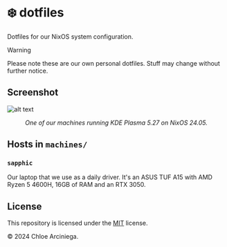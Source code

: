 # ❄️ dotfiles
Dotfiles for our NixOS system configuration.

> [!WARNING]  
> Please note these are our own personal dotfiles. Stuff may change without further notice.

## Screenshot
![alt text][screenshot]
<p style="text-align:center;font-style:italic">One of our machines running KDE Plasma 5.27 on NixOS 24.05.</p>

## Hosts in `machines/`

### `sapphic`
Our laptop that we use as a daily driver. It's an ASUS TUF A15 with AMD Ryzen 5 4600H, 16GB of RAM and an RTX 3050.

## License
This repository is licensed under the [MIT][license] license.

© 2024 Chloe Arciniega.

[license]: /LICENSE
[screenshot]: https://i.solstice.tf/file/2024/03/image_2024-03-15_03-53-39.png "Our laptop running KDE Plasma 5.27 on NixOS 24.05. It's currently displaying the hyfetch command."